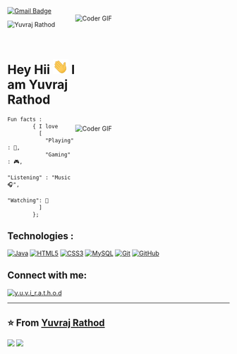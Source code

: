 <!-- ### Hi there 👋 -->

<!--
**yuvrajrathod123/yuvrajrathod123** is a ✨ _special_ ✨ repository because its `README.md` (this file) appears on your GitHub profile.

Here are some ideas to get you started:

- 🔭 I’m currently working on ...
- 🌱 I’m currently learning ...
- 👯 I’m looking to collaborate on ...
- 🤔 I’m looking for help with ...
- 💬 Ask me about ...
- 📫 How to reach me: ...
- 😄 Pronouns: ...
- ⚡ Fun fact: ...
-->

[![Gmail Badge](https://img.shields.io/badge/-Gmail-c14438?style=flat-square&logo=Gmail&logoColor=white&link=yuvirathod122@gmail.com)](yuvirathod122@gmail.com)
<br><img align="right" alt="Coder GIF" height=250 width=350 src="https://magiccopy.xyz/assets/images/hadder.gif"/>

<p>
<img src=https://komarev.com/ghpvc/?username=yuvrajrathod123 alt="Yuvraj Rathod" /> 
</p>

<br><img align="right" alt="Coder GIF" height=250 width=350 src="https://camo.githubusercontent.com/cae12fddd9d6982901d82580bdf321d81fb299141098ca1c2d4891870827bf17/68747470733a2f2f6d69726f2e6d656469756d2e636f6d2f6d61782f313336302f302a37513379765349765f7430696f4a2d5a2e676966"/>



# Hey Hii <img src="https://github.com/ABSphreak/ABSphreak/blob/master/gifs/Hi.gif" width="35px"> I am Yuvraj Rathod

~~~
Fun facts : 
        { I love 
          [ 
            "Playing" : 🏏,
            "Gaming" : 🎮, 
            "Listening" : "Music 🎧",
            "Watching": 🎥 
          ]
        };
~~~

## Technologies : 
[![Java](https://img.shields.io/badge/-Java-00599C?style=flat-square&logo=Java)]()
[![HTML5](https://img.shields.io/badge/-HTML5-E34F26?style=flat-square&logo=html5&logoColor=white)]()
[![CSS3](https://img.shields.io/badge/-CSS3-1572B6?style=flat-square&logo=css3)]()
[![MySQL](https://img.shields.io/badge/-MySQL-black?style=flat-square&logo=mysql)]()
[![Git](https://img.shields.io/badge/-Git-black?style=flat-square&logo=git)]()
[![GitHub](https://img.shields.io/badge/-GitHub-181717?style=flat-square&logo=github)]()


<h2 align="left">Connect with me:</h2>
<p align="left">
<a href="https://instagram.com/y.u.v.i_r.a.t.h.o.d" target="blank"><img align="center" src="https://raw.githubusercontent.com/rahuldkjain/github-profile-readme-generator/master/src/images/icons/Social/instagram.svg" alt="y.u.v.i_r.a.t.h.o.d" height="30" width="40" /></a>
</p>

---
⭐️ From [Yuvraj Rathod](https://github.com/yuvrajrathod123)
---
<!-- <img src="https://github-readme-stats.vercel.app/api?username=yuvrajrathod123&&show_icons=true&title_color=ffffff&icon_color=bb2acf&text_color=daf7dc&bg_color=191919&hide=contribs" width=80% />
<img src="https://github-readme-stats.vercel.app/api/top-langs/?username=yuvrajrathod123&layout=compact&theme=radical&title_color=ffffff&icon_color=bb2acf" width=80%/> -->
<img src="https://github-readme-streak-stats.herokuapp.com/?user=yuvrajrathod123&theme=blue-green" width=80% />
<img src="https://github-profile-trophy.vercel.app/?username=yuvrajrathod123&row=1">

